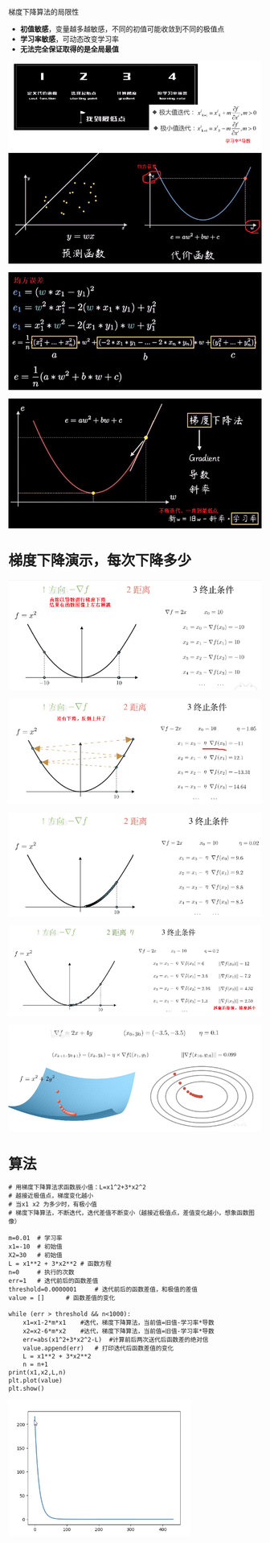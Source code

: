 梯度下降算法的局限性
- **初值敏感**，变量越多越敏感，不同的初值可能收敛到不同的极值点
- **学习率敏感**，可动态改变学习率
- **无法完全保证取得的是全局最值**

![](../../photo/Pasted%20image%2020240531164738.png)
![](../../photo/Pasted%20image%2020240531170425.png)

![](../../photo/Pasted%20image%2020240531162754.png)

![](../../photo/Pasted%20image%2020240531161746.png)
# 梯度下降演示，每次下降多少
![](../../photo/Pasted%20image%2020240531165046.png)

![](../../photo/Pasted%20image%2020240531165403.png)

![](../../photo/Pasted%20image%2020240531165424.png)

![](../../photo/Pasted%20image%2020240531165704.png)

![](../../photo/Pasted%20image%2020240531165745.png)

# 算法
```
# 用梯度下降算法求函数辰小值：L=x1^2+3*x2^2
# 越接近极值点，梯度变化越小
# 当x1 x2 为多少时，有极小值
# 梯度下降算法，不断迭代，迭代差值不断变小（越接近极值点，差值变化越小，想象函数图像）

m=0.01  # 学习率
x1=-10  # 初始值
X2=30   # 初始值
L = x1**2 + 3*x2**2 # 函数方程
n=0     # 执行的次数
err=1   # 迭代前后的函数差值
threshold=0.0000001     # 迭代前后的函数差值，和极值的差值
value = []      # 函数差值的变化

while (err > threshold && n<1000):
    x1=x1-2*m*x1    #迭代，梯度下降算法，当前值=旧值-学习率*导数
    x2=x2-6*m*x2    #达代，梯度下降算法，当前值=旧值-学习率*导数
    err=abs(x1^2+3*x2^2-L)  #计算前后两次送代后函数差的绝对信
    value.append(err)   # 打印迭代后函数差值的变化
    L = x1**2 + 3*x2**2
    n = n+1
print(x1,x2,L,n)
plt.plot(value)
plt.show()
```
![](../../photo/Pasted%20image%2020240531160755.png)
